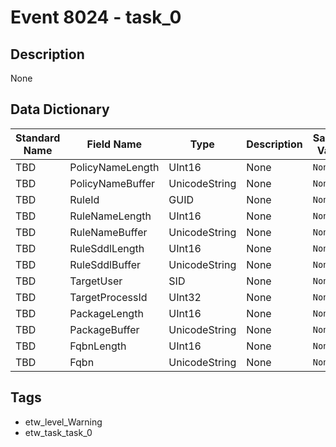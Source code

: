 # Event 8024 - task_0

## Description
None

## Data Dictionary
|Standard Name|Field Name|Type|Description|Sample Value|
|---|---|---|---|---|
|TBD|PolicyNameLength|UInt16|None|`None`|
|TBD|PolicyNameBuffer|UnicodeString|None|`None`|
|TBD|RuleId|GUID|None|`None`|
|TBD|RuleNameLength|UInt16|None|`None`|
|TBD|RuleNameBuffer|UnicodeString|None|`None`|
|TBD|RuleSddlLength|UInt16|None|`None`|
|TBD|RuleSddlBuffer|UnicodeString|None|`None`|
|TBD|TargetUser|SID|None|`None`|
|TBD|TargetProcessId|UInt32|None|`None`|
|TBD|PackageLength|UInt16|None|`None`|
|TBD|PackageBuffer|UnicodeString|None|`None`|
|TBD|FqbnLength|UInt16|None|`None`|
|TBD|Fqbn|UnicodeString|None|`None`|

## Tags
* etw_level_Warning
* etw_task_task_0